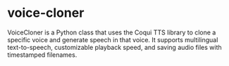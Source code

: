 # voice-cloner
VoiceCloner is a Python class that uses the Coqui TTS library to clone a specific voice and generate speech in that voice. It supports multilingual text-to-speech, customizable playback speed, and saving audio files with timestamped filenames.
